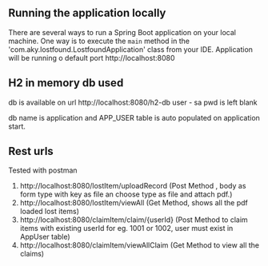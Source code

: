 ## Running the application locally

There are several ways to run a Spring Boot application on your local machine.
One way is to execute the `main` method in the 'com.aky.lostfound.LostfoundApplication' class from your IDE.
Application will be running o default port http://localhost:8080

## H2 in memory db used


db is available on url http://localhost:8080/h2-db
user - sa
pwd is left blank

db name is application and APP_USER table is auto populated on application start.


## Rest urls

Tested with postman

1) http://localhost:8080/lostItem/uploadRecord  (Post Method , body as form type with key as file an choose type as file and attach pdf.)
2) http://localhost:8080/lostItem/viewAll (Get Method, shows all the pdf loaded lost items)
3) http://localhost:8080/claimItem/claim/{userId} (Post Method to claim items with existing userId for eg. 1001 or 1002, user must exist in AppUser table)
4) http://localhost:8080/claimItem/viewAllClaim (Get Method to view all the claims)
